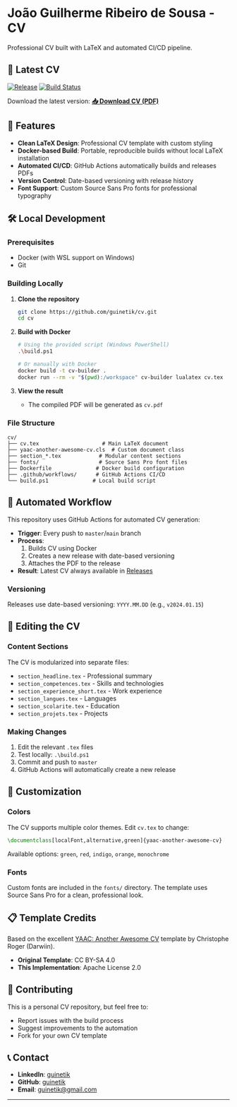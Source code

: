 # João Guilherme Ribeiro de Sousa - CV

Professional CV built with LaTeX and automated CI/CD pipeline.

## 📄 Latest CV

[![Release](https://img.shields.io/github/v/release/guinetik/cv?style=flat-square)](https://github.com/guinetik/cv/releases/latest)
[![Build Status](https://img.shields.io/github/actions/workflow/status/guinetik/cv/build-cv.yml?style=flat-square)](https://github.com/guinetik/cv/actions)

Download the latest version: **[📥 Download CV (PDF)](https://github.com/guinetik/cv/releases/latest)**

## 🚀 Features

- **Clean LaTeX Design**: Professional CV template with custom styling
- **Docker-based Build**: Portable, reproducible builds without local LaTeX installation
- **Automated CI/CD**: GitHub Actions automatically builds and releases PDFs
- **Version Control**: Date-based versioning with release history
- **Font Support**: Custom Source Sans Pro fonts for professional typography

## 🛠️ Local Development

### Prerequisites

- Docker (with WSL support on Windows)
- Git

### Building Locally

1. **Clone the repository**
   ```bash
   git clone https://github.com/guinetik/cv.git
   cd cv
   ```

2. **Build with Docker**
   ```bash
   # Using the provided script (Windows PowerShell)
   .\build.ps1
   
   # Or manually with Docker
   docker build -t cv-builder .
   docker run --rm -v "$(pwd):/workspace" cv-builder lualatex cv.tex
   ```

3. **View the result**
   - The compiled PDF will be generated as `cv.pdf`

### File Structure

```
cv/
├── cv.tex                    # Main LaTeX document
├── yaac-another-awesome-cv.cls  # Custom document class
├── section_*.tex            # Modular content sections
├── fonts/                   # Source Sans Pro font files
├── Dockerfile              # Docker build configuration
├── .github/workflows/      # GitHub Actions CI/CD
└── build.ps1              # Local build script
```

## 🔄 Automated Workflow

This repository uses GitHub Actions for automated CV generation:

- **Trigger**: Every push to `master`/`main` branch
- **Process**: 
  1. Builds CV using Docker
  2. Creates a new release with date-based versioning
  3. Attaches the PDF to the release
- **Result**: Latest CV always available in [Releases](https://github.com/guinetik/cv/releases)

### Versioning

Releases use date-based versioning: `YYYY.MM.DD` (e.g., `v2024.01.15`)

## 📝 Editing the CV

### Content Sections

The CV is modularized into separate files:

- `section_headline.tex` - Professional summary
- `section_competences.tex` - Skills and technologies
- `section_experience_short.tex` - Work experience
- `section_langues.tex` - Languages
- `section_scolarite.tex` - Education
- `section_projets.tex` - Projects

### Making Changes

1. Edit the relevant `.tex` files
2. Test locally: `.\build.ps1`
3. Commit and push to `master`
4. GitHub Actions will automatically create a new release

## 🎨 Customization

### Colors

The CV supports multiple color themes. Edit `cv.tex` to change:

```latex
\documentclass[localFont,alternative,green]{yaac-another-awesome-cv}
```

Available options: `green`, `red`, `indigo`, `orange`, `monochrome`

### Fonts

Custom fonts are included in the `fonts/` directory. The template uses Source Sans Pro for a clean, professional look.

## 📋 Template Credits

Based on the excellent [YAAC: Another Awesome CV](https://github.com/darwiin/yaac-another-awesome-cv) template by Christophe Roger (Darwiin).

- **Original Template**: CC BY-SA 4.0
- **This Implementation**: Apache License 2.0

## 🤝 Contributing

This is a personal CV repository, but feel free to:

- Report issues with the build process
- Suggest improvements to the automation
- Fork for your own CV template

## 📞 Contact

- **LinkedIn**: [guinetik](https://linkedin.com/in/guinetik)
- **GitHub**: [guinetik](https://github.com/guinetik)
- **Email**: guinetik@gmail.com

---
